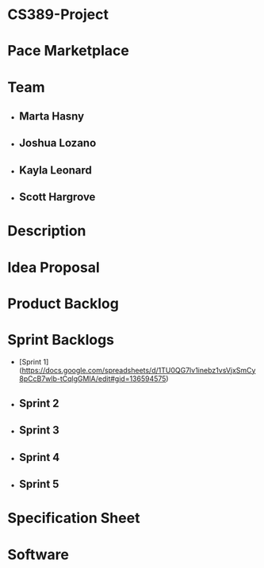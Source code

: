 # CS389-Project


# Pace Marketplace

# Team
* ## Marta Hasny 
* ## Joshua Lozano 
* ## Kayla Leonard 
* ## Scott Hargrove

# Description 

# Idea Proposal 

# Product Backlog 

# Sprint Backlogs
*  [Sprint 1] (https://docs.google.com/spreadsheets/d/1TU0QG7lv1inebz1vsVjxSmCy8pCcB7wlb-tCqlgGMlA/edit#gid=136594575)
* ## Sprint 2 
* ## Sprint 3 
* ## Sprint 4
* ## Sprint 5 

# Specification Sheet 

# Software #
